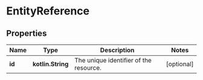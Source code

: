 
# EntityReference

## Properties
Name | Type | Description | Notes
------------ | ------------- | ------------- | -------------
**id** | **kotlin.String** | The unique identifier of the resource. |  [optional]



